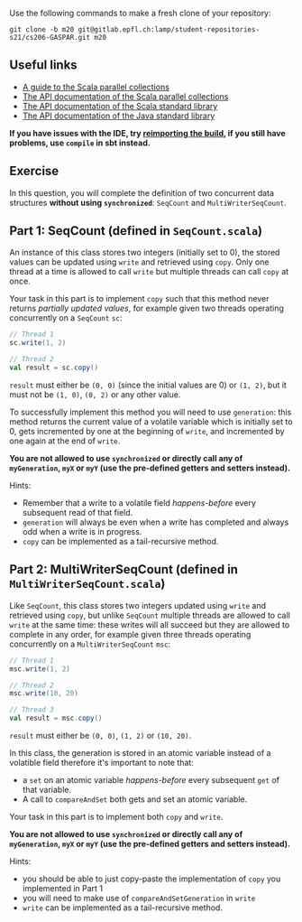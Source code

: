 Use the following commands to make a fresh clone of your repository:

```
git clone -b m20 git@gitlab.epfl.ch:lamp/student-repositories-s21/cs206-GASPAR.git m20
```

## Useful links

  * [A guide to the Scala parallel collections](https://docs.scala-lang.org/overviews/parallel-collections/overview.html)
  * [The API documentation of the Scala parallel collections](https://www.javadoc.io/doc/org.scala-lang.modules/scala-parallel-collections_2.13/latest/scala/collection/index.html)
  * [The API documentation of the Scala standard library](https://www.scala-lang.org/files/archive/api/2.13.4)
  * [The API documentation of the Java standard library](https://docs.oracle.com/en/java/javase/15/docs/api/index.html)

**If you have issues with the IDE, try [reimporting the
build](https://gitlab.epfl.ch/lamp/cs206/-/blob/master/labs/example-lab.md#ide-features-like-type-on-hover-or-go-to-definition-do-not-work),
if you still have problems, use `compile` in sbt instead.**

## Exercise

In this question, you will complete the definition of two concurrent data
structures **without using `synchronized`**: `SeqCount` and `MultiWriterSeqCount`.

## Part 1: SeqCount (defined in `SeqCount.scala`)

An instance of this class stores two integers (initially set to 0), the stored
values can be updated using `write` and retrieved using `copy`. Only one thread
at a time is allowed to call `write` but multiple threads can call `copy` at
once.

Your task in this part is to implement `copy` such that this method never
returns _partially updated values_, for example given two threads operating
concurrently on a `SeqCount` `sc`:
```scala
// Thread 1
sc.write(1, 2)
```
```scala
// Thread 2
val result = sc.copy()
```
`result` must either be `(0, 0)` (since the initial values are 0) or `(1, 2)`,
but it must not be `(1, 0)`, `(0, 2)` or any other value.

To successfully implement this method you will need to use `generation`: this
method returns the current value of a volatile variable which is initially set
to 0, gets incremented by one at the beginning of `write`, and incremented by
one again at the end of `write`.

**You are not allowed to use `synchronized` or directly call any of
`myGeneration`, `myX` or `myY` (use the pre-defined getters and setters
instead).**

Hints:
- Remember that a write to a volatile field _happens-before_ every subsequent
  read of that field.
- `generation` will always be even when a write has completed and always
odd when a write is in progress.
- `copy` can be implemented as a tail-recursive method.

## Part 2: MultiWriterSeqCount (defined in `MultiWriterSeqCount.scala`)

Like `SeqCount`, this class stores two integers updated using `write` and
retrieved using `copy`, but unlike `SeqCount` multiple threads are allowed to
call `write` at the same time: these writes will all succeed but they are
allowed to complete in any order, for example given three threads operating
concurrently on a `MultiWriterSeqCount` `msc`:
```scala
// Thread 1
msc.write(1, 2)
```
```scala
// Thread 2
msc.write(10, 20)
```
```scala
// Thread 3
val result = msc.copy()
```
`result` must either be `(0, 0)`, `(1, 2)` or `(10, 20)`.

In this class, the generation is stored in an atomic variable instead of a
volatible field therefore it's important to note that:
- a `set` on an atomic variable _happens-before_ every subsequent `get` of that
  variable.
- A call to `compareAndSet` both gets and set an atomic variable.

Your task in this part is to implement both `copy` and `write`.

**You are not allowed to use `synchronized` or directly call any of
`myGeneration`, `myX` or `myY` (use the pre-defined getters and setters
instead).**

Hints:
- you should be able to just copy-paste the implementation of `copy` you
  implemented in Part 1
- you will need to make use of `compareAndSetGeneration` in `write`
- `write` can be implemented as a tail-recursive method.

